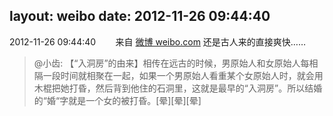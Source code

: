 layout: weibo
date: 2012-11-26 09:44:40
---
2012-11-26 09:44:40  &nbsp;&nbsp;&nbsp;&nbsp;&nbsp;&nbsp; 来自 <a href="http://weibo.com/" rel="nofollow">微博 weibo.com</a>
还是古人来的直接爽快……
>  @小齿: 【“入洞房”的由来】相传在远古的时候，男原始人和女原始人每相隔一段时间就相聚在一起，如果一个男原始人看重某个女原始人时，就会用木棍把她打昏，然后背到他住的石洞里，这就是最早的“入洞房”。所以结婚的“婚“字就是一个女的被打昏。[晕][晕][晕] ​​​
